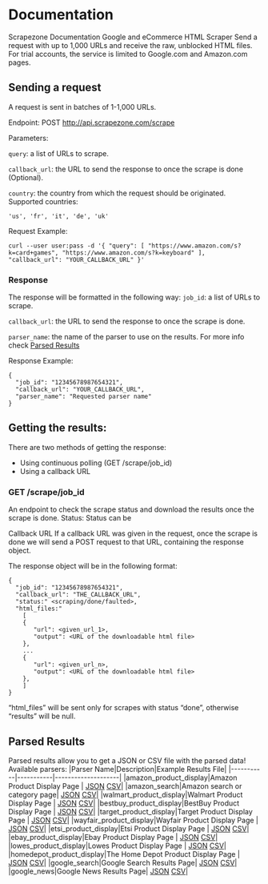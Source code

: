 # Documentation
Scrapezone Documentation
Google and eCommerce HTML Scraper
Send a request with up to 1,000 URLs and receive the raw, unblocked HTML files.
For trial accounts, the service is limited to Google.com and Amazon.com pages.

## Sending a request
A request is sent in batches of 1-1,000 URLs.

Endpoint: POST http://api.scrapezone.com/scrape

Parameters:

`query`: a list of URLs to scrape.

`callback_url`: the URL to send the response to once the scrape is done (Optional).

`country`: the country from which the request should be originated. Supported countries:

`'us', 'fr', 'it', 'de', 'uk'`

Request Example:

```curl --user user:pass -d '{ "query": [ "https://www.amazon.com/s?k=card+games", "https://www.amazon.com/s?k=keyboard" ], "callback_url": "YOUR_CALLBACK_URL" }'```

### Response
The response will be formatted in the following way:
`job_id`:  a list of URLs to scrape.

`callback_url`: the URL to send the response to once the scrape is done.

`parser_name`: the name of the parser to use on the results. For more info check [Parsed Results](https://github.com/Scrapezone/examples/blob/master/README.md#parsed-results)

Response Example:

```
{
  "job_id": "12345678987654321",
  "callback_url": "YOUR_CALLBACK_URL",
  "parser_name": "Requested parser name"
}
```
## Getting the results:
There are two methods of getting the response:
* Using continuous polling (GET /scrape/job_id)
* Using a callback URL

### GET /scrape/job_id
An endpoint to check the scrape status and download the results once the scrape is done.
Status:
Status can be 

Callback URL 
If a callback URL was given in the request, once the scrape is done we will send a POST request to that URL, containing the response object. 

The response object will be in the following format:

```
{
  "job_id": "12345678987654321",
  "callback_url": "THE_CALLBACK_URL",
  "status:" <scraping/done/faulted>,
  "html_files:"
    [
    {
       "url": <given_url_1>,
       "output": <URL of the downloadable html file>
    },
    ...
    {
       "url": <given_url_n>,
       "output": <URL of the downloadable html file>
    },
    ]
}
```

“html_files” will be sent only for scrapes with status “done”, otherwise “results” will be null.

## Parsed Results
Parsed results allow you to get a JSON or CSV file with the parsed data!
Available parsers:
|Parser Name|Description|Example Results File|
|-----------|-----------|--------------------|
|amazon_product_display|Amazon Product Display Page  | [JSON](https://file)    [CSV](https://test)|
|amazon_search|Amazon search or category page| [JSON](https://file)    [CSV](https://test)|
|walmart_product_display|Walmart Product Display Page | [JSON](https://file)    [CSV](https://test)|
|bestbuy_product_display|BestBuy Product Display Page | [JSON](https://file)    [CSV](https://test)|
|target_product_display|Target Product Display Page  | [JSON](https://file)    [CSV](https://test)|
|wayfair_product_display|Wayfair Product Display Page  | [JSON](https://file)    [CSV](https://test)|
|etsi_product_display|Etsi Product Display Page  | [JSON](https://file)    [CSV](https://test)|
|ebay_product_display|Ebay Product Display Page  | [JSON](https://file)    [CSV](https://test)|
|lowes_product_display|Lowes Product Display Page | [JSON](https://file)    [CSV](https://test)|
|homedepot_product_display|The Home Depot Product Display Page  | [JSON](https://file)    [CSV](https://test)|
|google_search|Google Search Results Page| [JSON](https://file)    [CSV](https://test)|
|google_news|Google News Results Page| [JSON](https://file)    [CSV](https://test)|

